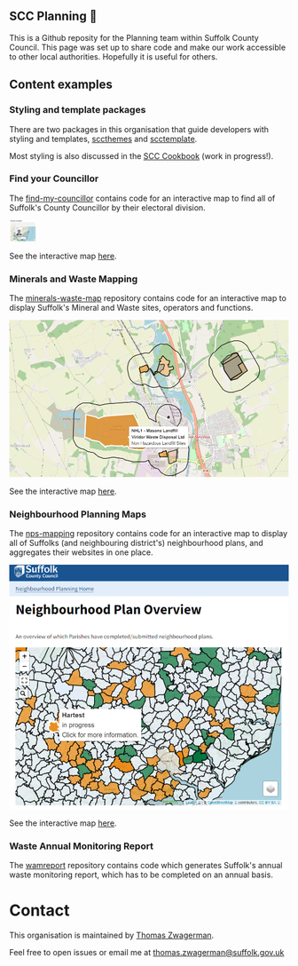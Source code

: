## SCC Planning 👋

This is a Github reposity for the Planning team within Suffolk County Council. This page was set up to share code and make our work accessible to other local authorities. Hopefully it is useful for others.

## Content examples
### Styling and template packages
There are two packages in this organisation that guide developers with styling and templates, [sccthemes](https://github.com/thomaszwagerman/sccthemes) and [scctemplate](https://github.com/SCC-Planning/scctemplate).

Most styling is also discussed in the [SCC Cookbook](https://github.com/SCC-Planning/scc-cookbook) (work in progress!).

### Find your Councillor
The [find-my-councillor](https://github.com/SCC-Planning/find-my-councillor) contains code for an interactive map to find all of Suffolk's County Councillor by their electoral division.

<img src="img/fmc-example.png" width = 48/>

See the interactive map [here](https://scc-planning.github.io/find-my-councillor/scc.html).

### Minerals and Waste Mapping
The [minerals-waste-map](https://github.com/SCC-Planning/minerals-waste-map) repository contains code for an interactive map to display Suffolk's Mineral and Waste sites, operators and functions.

<img src="img/mw-example.png"/>

See the interactive map [here](https://scc-planning.github.io/minerals-waste-map/).

### Neighbourhood Planning Maps
The [nps-mapping](https://github.com/SCC-Planning/nps-mapping) repository contains code for an interactive map to display all of Suffolks (and neighbouring district's) neighbourhood plans, and aggregates their websites in one place.

<img src="img/nps-example.png"/>

See the interactive map [here](https://scc-planning.github.io/nps-mapping/).

### Waste Annual Monitoring Report
The [wamreport](https://github.com/SCC-Planning/wamreport) repository contains code which generates Suffolk's annual waste monitoring report, which has to be completed on an annual basis.

# Contact
This organisation is maintained by [Thomas Zwagerman](https://github.com/thomaszwagerman).

Feel free to open issues or email me at thomas.zwagerman@suffolk.gov.uk
